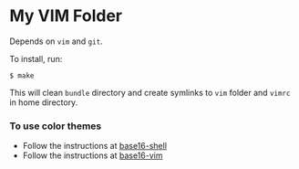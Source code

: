 # My VIM Folder

Depends on `vim` and `git`.

To install, run:

```
$ make
```

This will clean `bundle` directory and create symlinks to `vim` folder and `vimrc` in home directory.

### To use color themes

* Follow the instructions at [base16-shell](https://github.com/chriskempson/base16-shell)
* Follow the instructions at [base16-vim](https://github.com/chriskempson/base16-vim)
